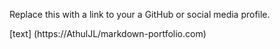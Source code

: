 Replace this with a link to your a GitHub or social media profile.

[text] (https://AthulJL/markdown-portfolio.com)

